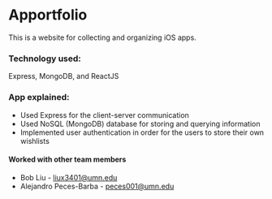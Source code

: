 # Apportfolio #

This is a website for collecting and organizing iOS apps.

### Technology used:
Express, MongoDB, and ReactJS

### App explained:
- Used Express for the client-server communication
- Used NoSQL (MongoDB) database for storing and querying information
- Implemented user authentication in order for the users to store their own wishlists

#### Worked with other team members
* Bob Liu - liux3401@umn.edu
* Alejandro Peces-Barba - peces001@umn.edu
